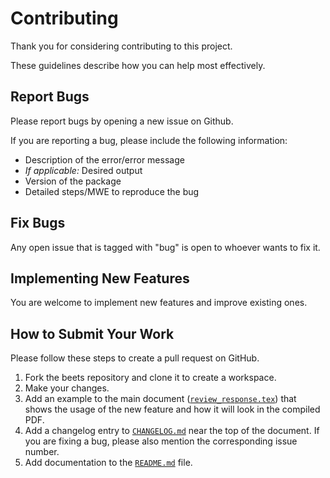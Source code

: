 # Contributing

Thank you for considering contributing to this project.

These guidelines describe how you can help most effectively.


## Report Bugs
Please report bugs by opening a new issue on Github.

If you are reporting a bug, please include the following information:

- Description of the error/error message
- _If applicable:_ Desired output
- Version of the package
- Detailed steps/MWE to reproduce the bug


## Fix Bugs
Any open issue that is tagged with "bug" is open to whoever wants to fix it.


## Implementing New Features
You are welcome to implement new features and improve existing ones.


## How to Submit Your Work
Please follow these steps to create a pull request on GitHub.

1. Fork the beets repository and clone it to create a workspace.
2. Make your changes.
3. Add an example to the main document
   ([`review_response.tex`](review_response.tex)) that shows the usage of the
   new feature and how it will look in the compiled PDF.
4. Add a changelog entry to [`CHANGELOG.md`](CHANGELOG.md) near the top of the
   document. If you are fixing a bug, please also mention the corresponding
   issue number.
5. Add documentation to the [`README.md`](README.md) file.
